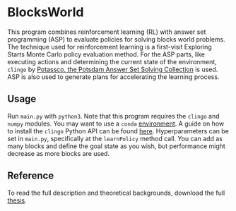 # BlocksWorld
This program combines reinforcement learning (RL) with answer set programming (ASP) to evaluate policies for solving blocks world problems.
The technique used for reinforcement learning is a first-visit Exploring Starts Monte Carlo policy evaluation method.
For the ASP parts, like executing actions and determining the current state of the environment, `clingo` by [Potassco, the Potsdam Answer Set Solving Collection][potassco] is used.
ASP is also used to generate plans for accelerating the learning process.

## Usage
Run `main.py` with `python3`. Note that this program requires the `clingo` and `numpy` modules.
You may want to use a `conda` [environment][conda].
A guide on how to install the `clingo` Python API can be found [here][clingo_python_api].
Hyperparameters can be set in `main.py`, specifically at the `learnPolicy` method call.
You can add as many blocks and define the goal state as you wish, but performance might decrease as more blocks are used.

## Reference
To read the full description and theoretical backgrounds, download the full [thesis][thesis].

[potassco]: https://potassco.org
[clingo_python_api]: https://potassco.org/clingo/#packages
[conda]: https://docs.conda.io/en/latest/
[thesis]: https://fuxgeist.com/thesis.pdf